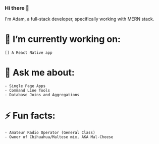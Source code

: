 ### Hi there 👋

I'm Adam, a full-stack developer, specifically working with MERN stack.

# 🔭 I’m currently working on:

    [] A React Native app

# 💬 Ask me about:

    - Single Page Apps
    - Command Line Tools
    - Database Joins and Aggregations

# ⚡ Fun facts:

    - Amateur Radio Operator (General Class)
    - Owner of Chihuahua/Maltese mix, AKA Mal-Cheese

<!--
**adamfarver/adamfarver** is a ✨ _special_ ✨ repository because its `README.md` (this file) appears on your GitHub profile.

Here are some ideas to get you started:

- 🔭 I’m currently working on ...
- 🌱 I’m currently learning ...
- 👯 I’m looking to collaborate on ...
- 🤔 I’m looking for help with ...
- 💬 Ask me about ...
- 📫 How to reach me: ...
- 😄 Pronouns: ...
- ⚡ Fun fact: ...
-->
